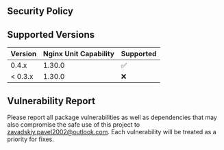 ## Security Policy

## Supported Versions

| Version | Nginx Unit Capability | Supported          |
|---------|:----------------------|--------------------|
| 0.4.x   | 1.30.0                | :white_check_mark: |
| < 0.3.x | 1.30.0                | :x:                |

## Vulnerability Report

Please report all package vulnerabilities as well as dependencies that may also compromise the safe use of this project
to zavadskiy.pavel2002@outlook.com. Each vulnerability will be treated as a priority for fixes.

